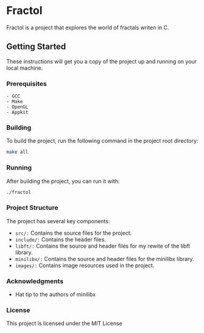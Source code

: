 # Fractol

Fractol is a project that explores the world of fractals writen in C.

## Getting Started

These instructions will get you a copy of the project up and running on your local machine.

### Prerequisites

```
- GCC
- Make
- OpenGL
- Appkit
```

### Building

To build the project, run the following command in the project root directory:

```sh
make all
```

### Running

After building the project, you can run it with:

```sh
./fractol
```

### Project Structure

The project has several key components:

- `src/:` Contains the source files for the project.
- `include/:` Contains the header files.
- `libft/:` Contains the source and header files for my rewite of the libft library.
- `minilibx/:` Contains the source and header files for the minilibx library.
- `images/:` Contains image resources used in the project.

### Acknowledgments

- Hat tip to the authors of minilibx

### License

This project is licensed under the MIT License
